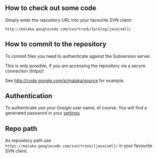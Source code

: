 ## How to check out some code ##
Simply enter the repository URL into your favourite SVN client:

`http://malaka.googlecode.com/svn/trunk/[prolog|java|xml]/`

## How to commit to the repository ##
To commit files you need to authenticate against the Subversion server.

This is _only_ possible, if you are accessing the repository via a secure connection (https)!

See http://code.google.com/p/malaka/source for example.

## Authentication ##
To authenticate use your Google user name, of course.
You will find a generated password in your [settings](http://code.google.com/hosting/settings)

## Repo path ##
As repository path use `https://malaka.googlecode.com/svn/trunk/[java|xml]/` in your favourite SVN client.
